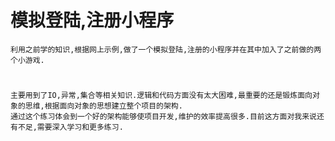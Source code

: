 # 模拟登陆,注册小程序
    利用之前学的知识,根据网上示例,做了一个模拟登陆,注册的小程序并在其中加入了之前做的两个小游戏.
#
    主要用到了IO,异常,集合等相关知识.逻辑和代码方面没有太大困难,最重要的还是锻炼面向对象的思维,根据面向对象的思想建立整个项目的架构.
    通过这个练习体会到一个好的架构能够使项目开发,维护的效率提高很多.目前这方面对我来说还有不足,需要深入学习和更多练习.

